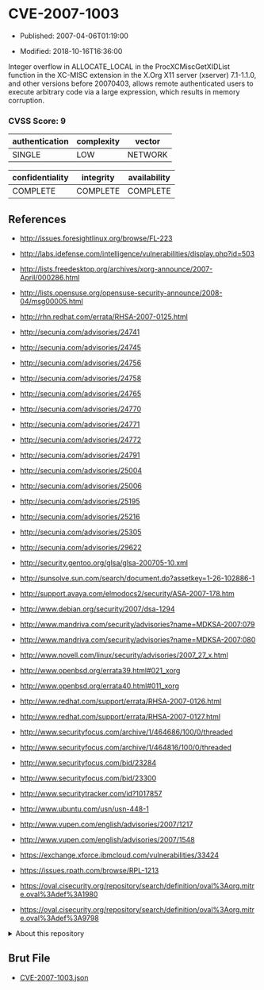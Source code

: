 # CVE-2007-1003

- Published: 2007-04-06T01:19:00

- Modified: 2018-10-16T16:36:00

Integer overflow in ALLOCATE_LOCAL in the ProcXCMiscGetXIDList function in the XC-MISC extension in the X.Org X11 server (xserver) 7.1-1.1.0, and other versions before 20070403, allows remote authenticated users to execute arbitrary code via a large expression, which results in memory corruption.

### CVSS Score: **9**

| authentication | complexity | vector |
| --- | --- | --- |
| SINGLE | LOW | NETWORK |

| confidentiality | integrity | availability |
| --- | --- | --- |
| COMPLETE | COMPLETE | COMPLETE |

## References

* http://issues.foresightlinux.org/browse/FL-223

* http://labs.idefense.com/intelligence/vulnerabilities/display.php?id=503

* http://lists.freedesktop.org/archives/xorg-announce/2007-April/000286.html

* http://lists.opensuse.org/opensuse-security-announce/2008-04/msg00005.html

* http://rhn.redhat.com/errata/RHSA-2007-0125.html

* http://secunia.com/advisories/24741

* http://secunia.com/advisories/24745

* http://secunia.com/advisories/24756

* http://secunia.com/advisories/24758

* http://secunia.com/advisories/24765

* http://secunia.com/advisories/24770

* http://secunia.com/advisories/24771

* http://secunia.com/advisories/24772

* http://secunia.com/advisories/24791

* http://secunia.com/advisories/25004

* http://secunia.com/advisories/25006

* http://secunia.com/advisories/25195

* http://secunia.com/advisories/25216

* http://secunia.com/advisories/25305

* http://secunia.com/advisories/29622

* http://security.gentoo.org/glsa/glsa-200705-10.xml

* http://sunsolve.sun.com/search/document.do?assetkey=1-26-102886-1

* http://support.avaya.com/elmodocs2/security/ASA-2007-178.htm

* http://www.debian.org/security/2007/dsa-1294

* http://www.mandriva.com/security/advisories?name=MDKSA-2007:079

* http://www.mandriva.com/security/advisories?name=MDKSA-2007:080

* http://www.novell.com/linux/security/advisories/2007_27_x.html

* http://www.openbsd.org/errata39.html#021_xorg

* http://www.openbsd.org/errata40.html#011_xorg

* http://www.redhat.com/support/errata/RHSA-2007-0126.html

* http://www.redhat.com/support/errata/RHSA-2007-0127.html

* http://www.securityfocus.com/archive/1/464686/100/0/threaded

* http://www.securityfocus.com/archive/1/464816/100/0/threaded

* http://www.securityfocus.com/bid/23284

* http://www.securityfocus.com/bid/23300

* http://www.securitytracker.com/id?1017857

* http://www.ubuntu.com/usn/usn-448-1

* http://www.vupen.com/english/advisories/2007/1217

* http://www.vupen.com/english/advisories/2007/1548

* https://exchange.xforce.ibmcloud.com/vulnerabilities/33424

* https://issues.rpath.com/browse/RPL-1213

* https://oval.cisecurity.org/repository/search/definition/oval%3Aorg.mitre.oval%3Adef%3A1980

* https://oval.cisecurity.org/repository/search/definition/oval%3Aorg.mitre.oval%3Adef%3A9798

<details>
<summary>About this repository</summary> 

  This repository is part of the project [Live Hack CVE](https://github.com/Live-Hack-CVE). Main website can be found [www.live-hack.org](https://www.live-hack.org) 
  
  Made by [Sn0wAlice](https://github.com/Sn0wAlice) for the people that care about security and need to have a feed of the latest CVEs. Hope you enjoy it, don't forget to star the repo and follow me on [Twitter](https://twitter.com/Sn0wAlice) and [Github](https://github.com/Sn0wAlice). And that is my [personnal website](https://www.alice-snow.me/)

  - [Home Page](https://github.com/Live-Hack-CVE)
  - [Framework](https://github.com/Live-Hack-CVE/cve-framework)
  - [CVE database](https://github.com/Live-Hack-CVE/full_database)
  - [Changelog](https://github.com/Live-Hack-CVE/Changelog)
</details>

## Brut File

* [CVE-2007-1003.json](https://raw.githubusercontent.com/Live-Hack-CVE/full_database/main/cves/2007/CVE-2007-1003.json)

